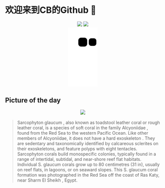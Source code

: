 
# 欢迎来到CB的Github 👋

<div align="center">
  <img height="137px" src="https://github-readme-stats.vercel.app/api?username=SuperCB&show_icons=true&theme=radical" />
  <img height="137px" src="https://github-readme-stats.vercel.app/api/top-langs/?username=SuperCB&hide_title=true&hide_border=true&layout=compact&langs_count=6&text_color=000&icon_color=fff" />
</div>


<div align="center">
    <img src="./contribution-snake/github-contribution-grid-snake.svg" />
</div>



## Picture of the day
<div align="center">
  <img width=400px src="https://upload.wikimedia.org/wikipedia/commons/thumb/1/1b/Coral_%28Sarcophyton_glaucum%29%2C_Ras_Katy%2C_Sharm_el-Sheij%2C_Egipto%2C_2022-03-26%2C_DD_113.jpg/960px-Coral_%28Sarcophyton_glaucum%29%2C_Ras_Katy%2C_Sharm_el-Sheij%2C_Egipto%2C_2022-03-26%2C_DD_113.jpg" />
</div>

>Sarcophyton glaucum , also known as toadstool leather coral or rough leather coral, is a species of  soft coral  in the family  Alcyoniidae , found from the Red Sea to the western Pacific Ocean. Like other members of Alcyoniidae, it does not have a hard  exoskeleton . They are sedentary and taxonomically identified by calcareous  sclerites  on their exoskeletons, and feature  polyps  with eight tentacles.  Sarcophyton  corals build  monospecific  colonies, typically found in a range of intertidal, subtidal, and near-shore reef flat habitats. Individual  S. glaucum  corals grow up to 80 centimetres (31 in), usually on reef flats, in lagoons, or on seaward slopes. This  S. glaucum  coral formation was photographed in the Red Sea off the coast of Ras Katy, near  Sharm El Sheikh , Egypt.


